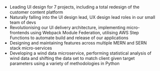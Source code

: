 - Leading UI design for 7 projects, including a total redesign of the customer content platform
- Naturally falling into the UI design lead, UX design lead roles in our small team of devs
- Revolutionising our UI delivery architecture, implementing micro-frontends using Webpack Module Federation, utilising AWS Step Functions to automate build and release of our applications
- Designing and maintaining features across multiple MERN and SERN stack micro-services
- Developing a wind data microservice, performing statistical analysis of wind data and shifting the data set to match client given target parameters using a variety of methodologies in Python